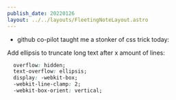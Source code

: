 ```yaml
---
publish_date: 20220126    
layout: ../../layouts/FleetingNoteLayout.astro
---
```

- github co-pilot taught me a stonker of css trick today:

Add ellipsis to truncate long text after x amount of lines:

```css
  overflow: hidden;
  text-overflow: ellipsis;
  display: -webkit-box;
  -webkit-line-clamp: 2;
  -webkit-box-orient: vertical;
```
